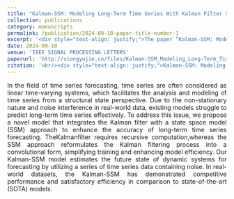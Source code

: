 ```yaml
---
title: "Kalman-SSM: Modeling Long-Term Time Series With Kalman Filter Structured State Spaces"
collection: publications
category: manuscripts
permalink: /publication/2024-09-10-paper-title-number-1
excerpt: '<div style="text-align: justify;">The paper “Kalman-SSM: Modeling Long-Term Time Series With Kalman Filter Structured State Spaces” presents the Kalman-SSM model. It combines the Kalman filter and SSM, outperforming SOTA models in long - term time series forecasting.</div>'
date: 2024-09-10
venue: 'IEEE SIGNAL PROCESSING LETTERS'
paperurl: 'http://xiongyujie.cn/files/Kalman-SSM_Modeling_Long-Term_Time_Series_With_Kalman_Filter_Structured_State_Spaces.pdf'
citation: '<br/><div style="text-align: justify;">Kalman-SSM: Modeling Long-Term Time Series With Kalman Filter Structured State Spaces, Z. Zhou, X. Guo, Y.-J. Xiong* and C.-M. Xia, IEEE Signal Processing Letters, 2024, 31: 2470-2474</div>'
---
```


<div style="text-align: justify;">In the field of time series forecasting, time series are often considered as linear time-varying systems, which facilitates the analysis and modeling of time series from a structural state perspective. Due to the non-stationary nature and noise interference in real-world data, existing models struggle to predict long-term time series effectively. To address this issue, we propose a novel model that integrates the Kalman filter with a state space model (SSM) approach to enhance the accuracy of long-term time series forecasting. TheKalmanfilter requires recursive computation,whereas the SSM approach reformulates the Kalman filtering process into a convolutional form, simplifying training and enhancing model efficiency. Our Kalman-SSM model estimates the future state of dynamic systems for forecasting by utilizing a series of time series data containing noise. In real-world datasets, the Kalman-SSM has demonstrated competitive performance and satisfactory efficiency in comparison to state-of-the-art (SOTA) models.</div>

<br/>
